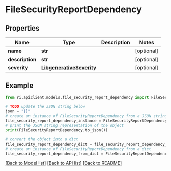 # FileSecurityReportDependency


## Properties

Name | Type | Description | Notes
------------ | ------------- | ------------- | -------------
**name** | **str** |  | [optional] 
**description** | **str** |  | [optional] 
**severity** | [**LibgenerativeSeverity**](LibgenerativeSeverity.md) |  | [optional] 

## Example

```python
from ri.apiclient.models.file_security_report_dependency import FileSecurityReportDependency

# TODO update the JSON string below
json = "{}"
# create an instance of FileSecurityReportDependency from a JSON string
file_security_report_dependency_instance = FileSecurityReportDependency.from_json(json)
# print the JSON string representation of the object
print(FileSecurityReportDependency.to_json())

# convert the object into a dict
file_security_report_dependency_dict = file_security_report_dependency_instance.to_dict()
# create an instance of FileSecurityReportDependency from a dict
file_security_report_dependency_from_dict = FileSecurityReportDependency.from_dict(file_security_report_dependency_dict)
```
[[Back to Model list]](../README.md#documentation-for-models) [[Back to API list]](../README.md#documentation-for-api-endpoints) [[Back to README]](../README.md)

